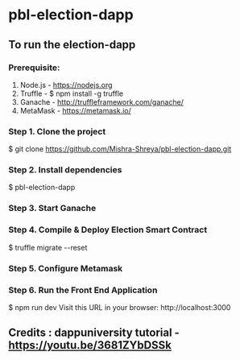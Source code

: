 # pbl-election-dapp

## To run the election-dapp
### Prerequisite: 
1. Node.js - https://nodejs.org
2. Truffle - $ npm install -g truffle
3. Ganache - http://truffleframework.com/ganache/
4. MetaMask - https://metamask.io/

### Step 1. Clone the project
$ git clone https://github.com/Mishra-Shreya/pbl-election-dapp.git

### Step 2. Install dependencies
$ pbl-election-dapp

### Step 3. Start Ganache

### Step 4. Compile & Deploy Election Smart Contract
$ truffle migrate --reset

### Step 5. Configure Metamask

### Step 6. Run the Front End Application
$ npm run dev
Visit this URL in your browser: http://localhost:3000


## Credits : dappuniversity tutorial - https://youtu.be/3681ZYbDSSk
